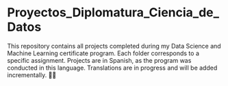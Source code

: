# Proyectos_Diplomatura_Ciencia_de_Datos
This repository contains all projects completed during my Data Science and Machine Learning certificate program. Each folder corresponds to a specific assignment. Projects are in Spanish, as the program was conducted in this language. Translations are in progress and will be added incrementally. 👩‍💻
